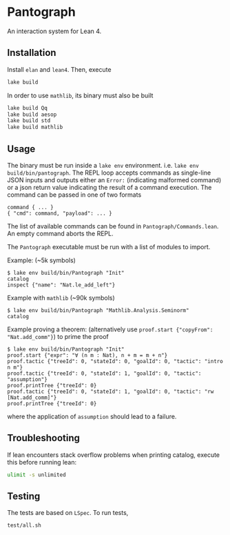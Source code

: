 # Pantograph

An interaction system for Lean 4.

## Installation

Install `elan` and `lean4`. Then, execute
``` sh
lake build
```
In order to use `mathlib`, its binary must also be built

``` sh
lake build Qq
lake build aesop
lake build std
lake build mathlib
```

## Usage

The binary must be run inside a `lake env` environment. i.e. `lake env
build/bin/pantograph`. The REPL loop accepts commands as single-line JSON inputs
and outputs either an `Error:` (indicating malformed command) or a json return
value indicating the result of a command execution. The command can be passed in
one of two formats
```
command { ... }
{ "cmd": command, "payload": ... }
```
The list of available commands can be found in `Pantograph/Commands.lean`. An
empty command aborts the REPL.

The `Pantograph` executable must be run with a list of modules to import.

Example: (~5k symbols)
```
$ lake env build/bin/Pantograph "Init"
catalog
inspect {"name": "Nat.le_add_left"}
```
Example with `mathlib` (~90k symbols)
```
$ lake env build/bin/Pantograph "Mathlib.Analysis.Seminorm"
catalog
```
Example proving a theorem: (alternatively use `proof.start {"copyFrom": "Nat.add_comm"}`) to prime the proof
```
$ lake env build/bin/Pantograph "Init"
proof.start {"expr": "∀ (n m : Nat), n + m = m + n"}
proof.tactic {"treeId": 0, "stateId": 0, "goalId": 0, "tactic": "intro n m"}
proof.tactic {"treeId": 0, "stateId": 1, "goalId": 0, "tactic": "assumption"}
proof.printTree {"treeId": 0}
proof.tactic {"treeId": 0, "stateId": 1, "goalId": 0, "tactic": "rw [Nat.add_comm]"}
proof.printTree {"treeId": 0}
```
where the application of `assumption` should lead to a failure.

## Troubleshooting

If lean encounters stack overflow problems when printing catalog, execute this before running lean:
```sh
ulimit -s unlimited
```

## Testing

The tests are based on `LSpec`. To run tests,
``` sh
test/all.sh
```


